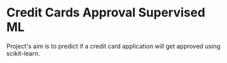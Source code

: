 # Credit Cards Approval Supervised ML
Project's aim is to predict if a credit card application will get approved using scikit-learn.
